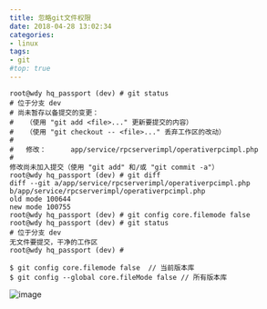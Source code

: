 ```yaml
---
title: 忽略git文件权限
date: 2018-04-28 13:02:34
categories:
- linux
tags:
- git
#top: true
---
```



```
root@wdy hq_passport (dev) # git status
# 位于分支 dev
# 尚未暂存以备提交的变更：
#   （使用 "git add <file>..." 更新要提交的内容）
#   （使用 "git checkout -- <file>..." 丢弃工作区的改动）
#
#	修改：      app/service/rpcserverimpl/operativerpcimpl.php
#
修改尚未加入提交（使用 "git add" 和/或 "git commit -a"）
root@wdy hq_passport (dev) # git diff
diff --git a/app/service/rpcserverimpl/operativerpcimpl.php b/app/service/rpcserverimpl/operativerpcimpl.php
old mode 100644
new mode 100755
root@wdy hq_passport (dev) # git config core.filemode false
root@wdy hq_passport (dev) # git status
# 位于分支 dev
无文件要提交，干净的工作区
root@wdy hq_passport (dev) # 
```

```
$ git config core.filemode false  // 当前版本库
$ git config --global core.fileMode false // 所有版本库
```
![image](https://user-images.githubusercontent.com/9856659/51670305-54b95900-2001-11e9-9aa8-85ebb0c0ec0f.png)


